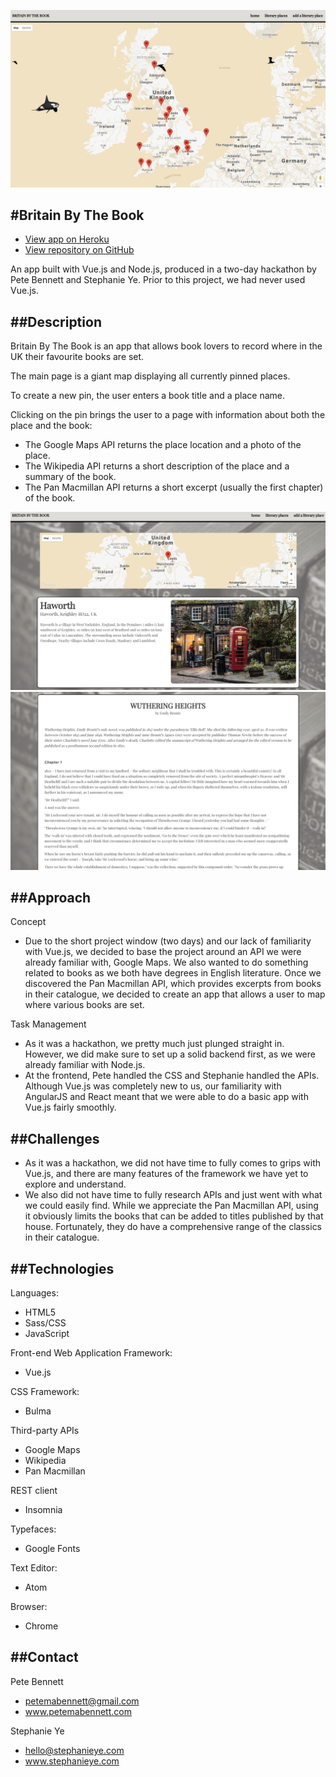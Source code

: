 ![Main Page](src/assets/images/britainbythebook.png)

#Britain By The Book
--------------
* [View app on Heroku](https://britainbythebook.herokuapp.com/)
* [View repository on GitHub](https://github.com/Petemab/vue.js_hackathon)

An app built with Vue.js and Node.js, produced in a two-day hackathon by Pete Bennett and Stephanie Ye. Prior to this project, we had never used Vue.js.

##Description
-------------
Britain By The Book is an app that allows book lovers to record where in the UK their favourite books are set.

The main page is a giant map displaying all currently pinned places.

To create a new pin, the user enters a book title and a place name.

Clicking on the pin brings the user to a page with information about both the place and the book:
* The Google Maps API returns the place location and a photo of the place.
* The Wikipedia API returns a short description of the place and a summary of the book.
* The Pan Macmillan API returns a short excerpt (usually the first chapter) of the book.

![Show Page](src/assets/images/britainbythebook1.png)
![Show Page continued](src/assets/images/britainbythebook2.png)

##Approach
----------
Concept
* Due to the short project window (two days) and our lack of familiarity with Vue.js, we decided to base the project around an API we were already familiar with, Google Maps. We also wanted to do something related to books as we both have degrees in English literature. Once we discovered the Pan Macmillan API, which provides excerpts from books in their catalogue, we decided to create an app that allows a user to map where various books are set.

Task Management
* As it was a hackathon, we pretty much just plunged straight in. However, we did make sure to set up a solid backend first, as we were already familiar with Node.js.
* At the frontend, Pete handled the CSS and Stephanie handled the APIs. Although Vue.js was completely new to us, our familiarity with AngularJS and React meant that we were able to do a basic app with Vue.js fairly smoothly.

##Challenges
-----------------
* As it was a hackathon, we did not have time to fully comes to grips with Vue.js, and there are many features of the framework we have yet to explore and understand.
* We also did not have time to fully research APIs and just went with what we could easily find. While we appreciate the Pan Macmillan API, using it obviously limits the books that can be added to titles published by that house. Fortunately, they do have a comprehensive range of the classics in their catalogue.

##Technologies
--------------
Languages:
* HTML5
* Sass/CSS
* JavaScript

Front-end Web Application Framework:
* Vue.js

CSS Framework:
* Bulma

Third-party APIs
* Google Maps
* Wikipedia
* Pan Macmillan

REST client
* Insomnia

Typefaces:
* Google Fonts

Text Editor:
* Atom

Browser:
* Chrome

##Contact
---------
Pete Bennett
* petemabennett@gmail.com
* www.petemabennett.com

Stephanie Ye
* hello@stephanieye.com
* www.stephanieye.com
